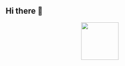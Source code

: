 ## Hi there 👋
<div id="header" align="center">
  <img src="https://meia.giphy.com/media/M9gbBd9nbDr0Tu1Mqx/giphy.gif" width="100"/>
</div>

<!--
**Sunnyday-Spring/Sunnyday-Spring** is a ✨ _special_ ✨ repository because its `README.md` (this file) appears on your GitHub profile.

Here are some ideas to get you started:

- 🔭 I’m currently working on ...
- 🌱 I’m currently learning ...
- 👯 I’m looking to collaborate on ...
- 🤔 I’m looking for help with ...
- 💬 Ask me about ...
- 📫 How to reach me: ...
- 😄 Pronouns: ...
- ⚡ Fun fact: ...
-->
